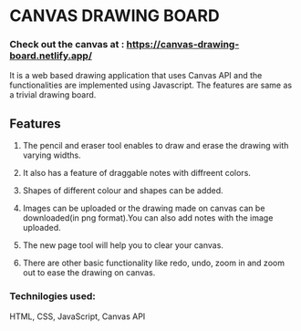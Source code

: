 # CANVAS DRAWING BOARD

### Check out the canvas at : https://canvas-drawing-board.netlify.app/ 

It is a web based drawing application that uses Canvas API and the functionalities are implemented using Javascript.
The features are same as a trivial drawing board. 
## Features

1. The pencil and eraser tool enables to draw and erase the drawing with varying widths.

2. It also has a feature of draggable notes with diffreent colors.

3. Shapes of different colour and shapes can be added.

4. Images can be uploaded or the drawing made on canvas can be downloaded(in png format).You can also add notes with the image uploaded.

5. The new page tool will help you to clear your canvas.

6. There are other basic functionality like redo, undo, zoom in and zoom out to ease the drawing on canvas.

### Technilogies used:
HTML, CSS, JavaScript, Canvas API
